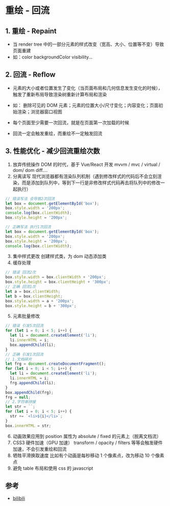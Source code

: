 # 重绘 - 回流

## 1. 重绘 - Repaint

- 当 render tree 中的一部分元素的样式改变（宽高、大小、位置等不变）导致页面重建
- 如：color backgroundColor visibility...

## 2. 回流 - Reflow

- 元素的大小或者位置发生了变化（当页面布局和几何信息发生变化的时候），触发了重新布局导致渲染树重新计算布局和渲染

- 如： 删除可见的 DOM 元素；元素的位置大小/尺寸变化；内容变化；页面初始渲染；浏览器窗口视图

- 每个页面至少需要一次回流，就是在页面第一次加载的时候

- 回流一定会触发重绘，而重绘不一定触发回流

## 3. 性能优化 - 减少回流重绘次数

1. 放弃传统操作 DOM 的时代，基于 Vue/React 开发
   mvvm / mvc / virtual / dom/ dom diff....
2. 分离读写
   现代浏览器都有渲染队列机制（遇到修改样式的代码后不会立刻渲染，而是添加到队列中，等到下一行是非修改样式代码再去将队列中的修改一起执行）

```javascript
// 错误写法 会导致2次回流
let box = document.getElementById('box');
box.style.width = '200px';
console.log(box.clientWidth);
box.style.height = '200px';

// 正确写法 执行1次回流
let box = document.getElementById('box');
box.style.width = '200px';
box.style.height = '200px';
console.log(box.clientWidth);
```

3. 集中样式更改
   创建样式类，为 dom 动态添加类
4. 缓存处理

```javascript
// 错误 回流2次
box.style.width = box.clientWidth + '200px';
box.style.height = box.clientHeight + '300px';
// 正确 回流1次
let a = box.clientWidth;
let b = box.clientHeight;
box.style.width = a + '200px';
box.style.height = b + '300px';
```

5. 元素批量修改

```javascript
// 错误 引发5次回流
for (let i = 0; i < 5; i++) {
  let li = document.createElement('li');
  li.innerHTML = i;
  box.appendChild(li);
}
// 正确 引发1次回流
// 1.文档碎片
let frg = document.createDocumentFragment();
for (let i = 0; i < 5; i++) {
  let li = document.createElement('li');
  li.innerHTML = i;
  frg.appendChild(li);
}
box.appendChild(frg);
frg = null;
// 2.字符串拼接
let str = ``;
for (let i = 0; i < 5; i++) {
  str += `<li>${i}</li>`;
}
box.innerHTML = str;
```

6. 动画效果应用到 position 属性为 absolute / fixed 的元素上（脱离文档流）
7. CSS3 硬件加速（GPU 加速）
   transform / opacity / filters 等等会触发硬件加速，不会引发重绘和回流
8. 牺牲平滑换取速度
   比如有个动画是每秒移动 1 个像素点，改为移动 10 个像素点
9. 避免 table 布局和使用 css 的 javascript

## 参考

- [bilibili](https://www.bilibili.com/video/BV1ZE411r7ri)
